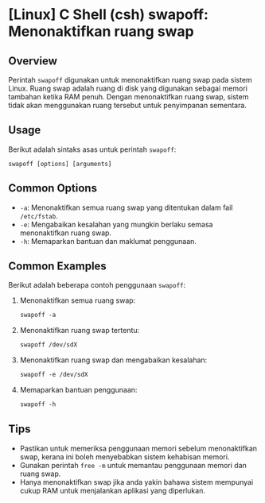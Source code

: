 # [Linux] C Shell (csh) swapoff: Menonaktifkan ruang swap

## Overview
Perintah `swapoff` digunakan untuk menonaktifkan ruang swap pada sistem Linux. Ruang swap adalah ruang di disk yang digunakan sebagai memori tambahan ketika RAM penuh. Dengan menonaktifkan ruang swap, sistem tidak akan menggunakan ruang tersebut untuk penyimpanan sementara.

## Usage
Berikut adalah sintaks asas untuk perintah `swapoff`:

```
swapoff [options] [arguments]
```

## Common Options
- `-a`: Menonaktifkan semua ruang swap yang ditentukan dalam fail `/etc/fstab`.
- `-e`: Mengabaikan kesalahan yang mungkin berlaku semasa menonaktifkan ruang swap.
- `-h`: Memaparkan bantuan dan maklumat penggunaan.

## Common Examples
Berikut adalah beberapa contoh penggunaan `swapoff`:

1. Menonaktifkan semua ruang swap:
   ```csh
   swapoff -a
   ```

2. Menonaktifkan ruang swap tertentu:
   ```csh
   swapoff /dev/sdX
   ```

3. Menonaktifkan ruang swap dan mengabaikan kesalahan:
   ```csh
   swapoff -e /dev/sdX
   ```

4. Memaparkan bantuan penggunaan:
   ```csh
   swapoff -h
   ```

## Tips
- Pastikan untuk memeriksa penggunaan memori sebelum menonaktifkan swap, kerana ini boleh menyebabkan sistem kehabisan memori.
- Gunakan perintah `free -m` untuk memantau penggunaan memori dan ruang swap.
- Hanya menonaktifkan swap jika anda yakin bahawa sistem mempunyai cukup RAM untuk menjalankan aplikasi yang diperlukan.